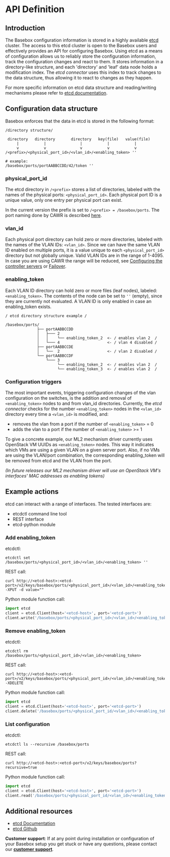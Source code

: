 # API Definition

## Introduction
The Basebox configuration information is stored in a highly available [etcd][etcd_gh] cluster.
The access to this etcd cluster is open to the Basebox users and effectively provides an API for configuring Basebox.
Using etcd as a means of configuration allows us to reliably store the configuration information, track the configuration changes and react to them.
It stores information in a directory-like structure, and each 'directory' and 'leaf' data node holds a modification index.
The *etcd connector* uses this index to track changes to the data structure, thus allowing it to react to changes as they happen.

For more specific information on etcd data structure and reading/writing mechanisms please refer to [etcd documentation][etcd_docs].

## Configuration data structure
Basebox enforces that the data in etcd is stored in the following format:

```text
/directory structure/

 directory   directory       directory   key(file)   value(file)
     |           |               |           |           |
     v           v               v           v           v
/<prefix>/<physical_port_id>/<vlan_id>/<enabling_token> ''

# example:
/basebox/ports/portAABBCCDD/42/token ''
```
### physical_port_id
The etcd directory in `/<prefix>` stores a list of directories, labeled with the names of the physical ports: `<physical_port_id>`. Each physical port ID is a unique value, only one entry per physical port can exist.

In the current version the prefix is set to `/<prefix> = /basebox/ports`. The port naming done by CAWR is described [here](introduction_cawr.html#port-mapping).

### vlan_id
Each physical port directory can hold zero or more directories, labeled with the names of the VLAN IDs: `<vlan_id>`. Since we can have the same VLAN ID enabled on multiple ports, it is a value unique to each `<physical_port_id>` directory but not globally unique. Valid VLAN IDs are in the range of 1-4095. In case you are using CAWR the range will be reduced, see [Configuring the controller servers](setup_physical.html#configuring-the-controller-servers) or [Failover](introduction_cawr.html#failover).

### enabling_token
Each VLAN ID directory can hold zero or more files (leaf nodes), labeled: `<enabling_token>`. The contents of the node can be set to `''` (empty), since they are currently not evaluated. A VLAN ID is only enabled in case an enabling_token exists.

```text
/ etcd directory structure example /

/basebox/ports/
              ├── portAABBCCDD
              │   ├─── 2
              │   │    └── enabling_token_2  <- / enables vlan 2  /
              │   └─── 4                     <- / vlan 4 disabled /
              ├── portAABBCCDE
              │   └──  2                     <- / vlan 2 disabled /
              └── portAABBCCDF
                  └─── 3
                       └── enabling_token_2  <- / enables vlan 2  /
                       └── enabling_token_3  <- / enables vlan 2  /

```

### Configuration triggers
The most important events, triggering configuration changes of the vlan configuration on the switches, is the addition and removal of `<enabling_token>` nodes to and from vlan_id directories. Currently, the *etcd connector* checks for the number `<enabling_token>` nodes in the `<vlan_id>` directory every time a `<vlan_id>` is modified, and:
* removes the vlan from a port if the number of `<enabling_token>` = 0
* adds the vlan to a port if the number of `<enabling_token>` >= 1

To give a concrete example, our ML2 mechanism driver currently uses OpenStack VM UUIDs as `<enabling_token>` nodes. This way it indicates which VMs are using a given VLAN on a given server port. Also, if no VMs are using the VLAN/port combination, the corresponding enabling_token will be removed from etcd and the VLAN from the port.

*(In future releases our ML2 mechanism driver will use an OpenStack VM's interfaces' MAC addresses as enabling tokens)*

## Example actions
etcd can interact with a range of interfaces.
The tested interfaces are:
* etcdctl command line tool
* REST interface
* etcd-python module

### Add enabling_token
etcdctl:
```shell
etcdctl set /basebox/ports/<physical_port_id>/<vlan_id>/<enabling_token> ''
```

REST call:
```shell
curl http://<etcd-host>:<etcd-port>/v2/keys/basebox/ports/<physical_port_id>/<vlan_id>/<enabling_token> -XPUT -d value=""
```

Python module function call:
```python
import etcd
client = etcd.Client(host='<etcd-host>', port='<etcd-port>')
client.write('/basebox/ports/<physical_port_id>/<vlan_id>/<enabling_token>', '')
```

### Remove enabling_token
etcdctl:
```shell
etcdctl rm /basebox/ports/<physical_port_id>/<vlan_id>/<enabling_token>
```

REST call:
```shell
curl http://<etcd-host>:<etcd-port>/v2/keys/basebox/ports/<physical_port_id>/<vlan_id>/<enabling_token> -XDELETE
```

Python module function call:
```python
import etcd
client = etcd.Client(host='<etcd-host>', port='<etcd-port>')
client.delete('/basebox/ports/<physical_port_id/<vlan_id>/<enabling_token>')
```

### List configuration
etcdctl:
```shell
etcdctl ls --recursive /basebox/ports
```

REST call:
```shell
curl http://<etcd-host>:<etcd-port>/v2/keys/basebox/ports?recursive=true
```

Python module function call:
```python
import etcd
client = etcd.Client(host='<etcd-host>', port='<etcd-port>')
client.read('/basebox/ports/<physical_port_id/<vlan_id>/<enabling_token>', recursive=True)
```

## Additional resources
* [etcd Documentation][etcd_docs]
* [etcd Github][etcd_gh]

**Customer support**: If at any point during installation or configuration of your Basebox setup you get stuck or have any questions, please contact our **[customer support](customer_support.html#customer_support)**.

[etcd_docs]: https://github.com/coreos/etcd/blob/master/Documentation/docs.md (etcd Documentation)
[etcd_gh]: https://github.com/coreos/etcd (etcd Github)
